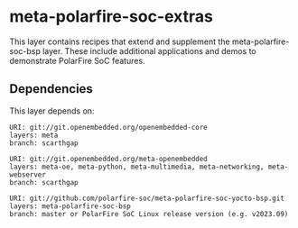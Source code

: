 # meta-polarfire-soc-extras

This layer contains recipes that extend and supplement the
meta-polarfire-soc-bsp layer. These include additional applications
and demos to demonstrate PolarFire SoC features.

## Dependencies

This layer depends on:

```text
URI: git://git.openembedded.org/openembedded-core
layers: meta
branch: scarthgap

URI: git://git.openembedded.org/meta-openembedded
layers: meta-oe, meta-python, meta-multimedia, meta-networking, meta-webserver
branch: scarthgap

URI: git://github.com/polarfire-soc/meta-polarfire-soc-yocto-bsp.git
layers: meta-polarfire-soc-bsp
branch: master or PolarFire SoC Linux release version (e.g. v2023.09)
```
